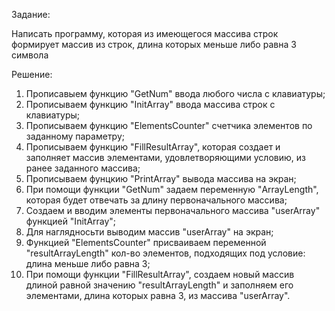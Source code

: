 Задание:

Написать программу, которая из имеющегося массива строк формирует массив из строк, длина которых меньше либо равна 3 символа

Решение:
1. Прописавыем функцию "GetNum" ввода любого числа с клавиатуры;
2. Прописываем функцию "InitArray" ввода массива строк с клавиатуры;
3. Прописываем функцию "ElementsCounter" счетчика элементов по заданному параметру;
4. Прописываем функцию "FillResultArray", которая создает и заполняет массив элементами, удовлетворяющими условию, из ранее заданного массива;
5. Прописываем фунцкию "PrintArray" вывода массива на экран;
6. При помощи функции "GetNum" задаем переменную "ArrayLength", которая будет отвечать за длину первоначального массива;
7. Создаем и вводим элементы первоначального массива "userArray" функцией "InitArray";
8. Для наглядносьти выводим массив "userArray" на экран;
9. Функцией "ElementsCounter" присваиваем переменной "resultArrayLength" кол-во элементов, подходящих под условие: длина меньше либо равна 3;
10. При помощи функции "FillResultArray", создаем новый массив длиной равной значению "resultArrayLength" и заполняем его элементами, длина которых равна 3, из массива "userArray".
